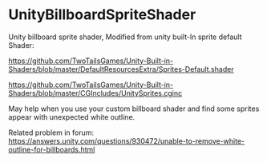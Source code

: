 # UnityBillboardSpriteShader

Unity billboard sprite shader, Modified from unity built-In sprite default Shader:

https://github.com/TwoTailsGames/Unity-Built-in-Shaders/blob/master/DefaultResourcesExtra/Sprites-Default.shader

https://github.com/TwoTailsGames/Unity-Built-in-Shaders/blob/master/CGIncludes/UnitySprites.cginc

May help when you use your custom billboard shader and find some sprites appear with unexpected white outline.

Related problem in forum: https://answers.unity.com/questions/930472/unable-to-remove-white-outline-for-billboards.html
